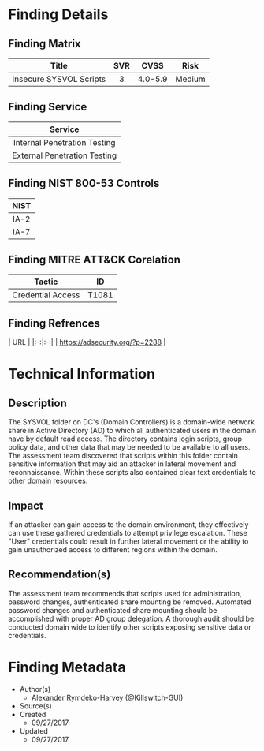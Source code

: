 # Finding Details 

## Finding Matrix
| Title  | SVR  |  CVSS  | Risk |
|:-:|:-:|:-:|:-:|
| Insecure SYSVOL Scripts  |  3 |  4.0-5.9 | Medium  |

## Finding Service
| Service  |
|:-:|
| Internal Penetration Testing  |
| External Penetration Testing  |

## Finding NIST 800-53 Controls
| NIST  |
|:-:|
| IA-2  |
|  IA-7 |

## Finding MITRE ATT&CK Corelation
| Tactic | ID |
|:-:|:-:|
| Credential Access | T1081 |

## Finding Refrences
| URL |
|:-:|:-:|
| https://adsecurity.org/?p=2288 |
 
# Technical Information

## Description 
The SYSVOL folder on DC's (Domain Controllers) is a domain-wide network share in Active Directory (AD) to which all authenticated users in the domain have by default read access. The directory contains login scripts, group policy data, and other data that may be needed to be available to all users. The assessment team discovered that scripts within this folder contain sensitive information that may aid an attacker in lateral movement and reconnaissance.  Within these scripts also contained clear text credentials to other domain resources.

## Impact
If an attacker can gain access to the domain environment, they effectively can use these gathered credentials to attempt privilege escalation. These "User" credentials could result in further lateral movement or the ability to gain unauthorized access to different regions within the domain.

## Recommendation(s)
The assessment team recommends that scripts used for administration, password changes, authenticated share mounting be removed. Automated password changes and authenticated share mounting should be accomplished with proper AD group delegation. A thorough audit should be conducted domain wide to identify other scripts exposing sensitive data or credentials.  

# Finding Metadata
  * Author(s)
    * Alexander Rymdeko-Harvey (@Killswitch-GUI)
  * Source(s)
  * Created
    * 09/27/2017
  * Updated
    * 09/27/2017
